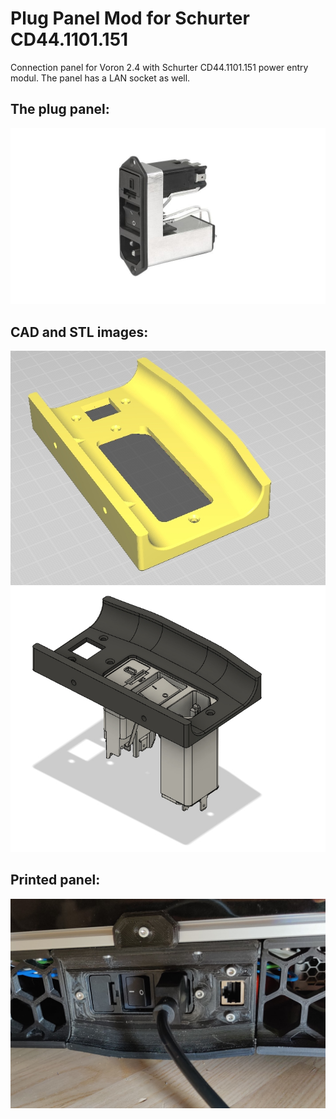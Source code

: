 # Plug Panel Mod for Schurter CD44.1101.151
Connection panel for Voron 2.4 with Schurter CD44.1101.151 power entry modul.
The panel has a LAN socket as well.

## The plug panel:
![pic1](./images/Schurter-CD14.1101.151.jpg)

## CAD and STL images:
![pic2](./images/stl_image.jpg)
![pic2](./images/cad_image.jpg)

## Printed panel:
![pic3](./images/panel_printed.jpg)
